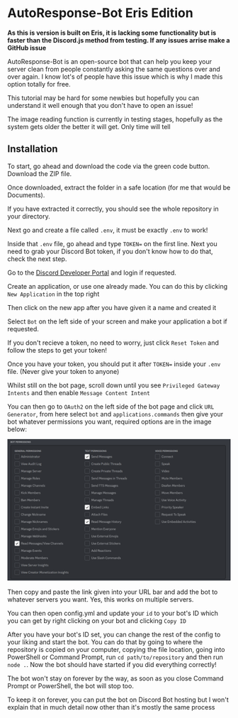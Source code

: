 # AutoResponse-Bot Eris Edition

**As this is version is built on Eris, it is lacking some functionality but is faster than the Discord.js method from testing. If any issues arrise make a GitHub issue**

AutoResponse-Bot is an open-source bot that can help you keep your server clean from people constantly asking the same questions over and over again. I know lot's of people have this issue which is why I made this option totally for free.

This tutorial may be hard for some newbies but hopefully you can understand it well enough that you don't have to open an issue!

The image reading function is currently in testing stages, hopefully as the system gets older the better it will get. Only time will tell

## Installation

To start, go ahead and download the code via the green code button. Download the ZIP file.

Once downloaded, extract the folder in a safe location (for me that would be Documents).

If you have extracted it correctly, you should see the whole repository in your directory.

Next go and create a file called `.env`, it must be exactly `.env` to work!

Inside that `.env` file, go ahead and type `TOKEN=` on the first line. Next you need to grab your Discord Bot token, if you don't know how to do that, check the next step.

Go to the [Discord Developer Portal](https://discord.com/developers/applications) and login if requested.

Create an application, or use one already made. You can do this by clicking `New Application` in the top right

Then click on the new app after you have given it a name and created it

Select `Bot` on the left side of your screen and make your application a bot if requested.

If you don't recieve a token, no need to worry, just click `Reset Token` and follow the steps to get your token!

Once you have your token, you should put it after `TOKEN=` inside your `.env` file. (Never give your token to anyone)

Whilst still on the bot page, scroll down until you see `Privileged Gateway Intents` and then enable `Message Content Intent`

You can then go to `OAuth2` on the left side of the bot page and click `URL Generator`, from here select `bot` and `applications.commands` then give your bot whatever permissions you want, required options are in the image below:

![permissions](img/permissions.PNG)

Then copy and paste the link given into your URL bar and add the bot to whatever servers you want. Yes, this works on multiple servers.

You can then open config.yml and update your `id` to your bot's ID which you can get by right clicking on your bot and clicking `Copy ID`

After you have your bot's ID set, you can change the rest of the config to your liking and start the bot. You can do that by going to where the repository is copied on your computer, copying the file location, going into PowerShell or Command Prompt, run `cd path/to/repository` and then run `node .`. Now the bot should have started if you did everything correctly!

The bot won't stay on forever by the way, as soon as you close Command Prompt or PowerShell, the bot will stop too.

To keep it on forever, you can put the bot on Discord Bot hosting but I won't explain that in much detail now other than it's mostly the same process